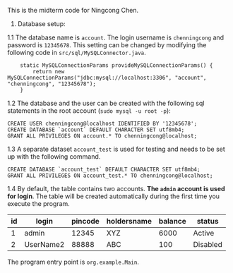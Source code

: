 This is the midterm code for Ningcong Chen.
1. Database setup:

1.1 The database name is `account`. The login username is `chenningcong` and password is `12345678`. This setting can be changed by modifying the following code in `src/sql/MySQLConnector.java`. 
```
    static MySQLConnectionParams provideMySQLConnectionParams() {
        return new MySQLConnectionParams("jdbc:mysql://localhost:3306", "account", "chenningcong", "12345678");
    }
```
1.2 The database and the user can be created with the following sql statements in the root account (`sudo mysql -u root -p`):
```
CREATE USER chenningcong@localhost IDENTIFIED BY '12345678';
CREATE DATABASE `account` DEFAULT CHARACTER SET utf8mb4;
GRANT ALL PRIVILEGES ON account.* TO chenningcong@localhost;
```
1.3 A separate dataset `account_test` is used for testing and needs to be set up with the following command.
```
CREATE DATABASE `account_test` DEFAULT CHARACTER SET utf8mb4;
GRANT ALL PRIVILEGES ON account_test.* TO chenningcong@localhost;
```
1.4 By default, the table contains two accounts. **The `admin` account is used for login**. The table will be created automatically during the first time you execute the program.

| id | login | pincode | holdersname| balance | status |
|---| --- | --- | --- | --- | --- |
|1|admin|12345|XYZ|6000|Active|
|2|UserName2|88888|ABC|100|Disabled|

The program entry point is `org.example.Main`.